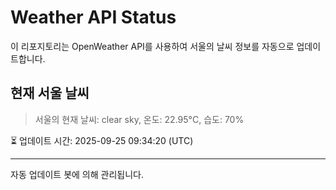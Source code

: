 
# Weather API Status

이 리포지토리는 OpenWeather API를 사용하여 서울의 날씨 정보를 자동으로 업데이트합니다.

## 현재 서울 날씨
> 서울의 현재 날씨: clear sky, 온도: 22.95°C, 습도: 70%

⏳ 업데이트 시간: 2025-09-25 09:34:20 (UTC)

---
자동 업데이트 봇에 의해 관리됩니다.
